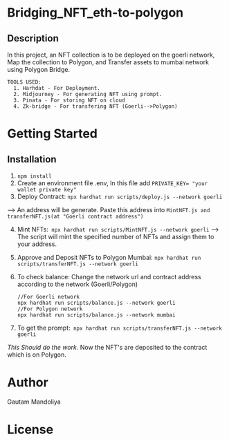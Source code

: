 # Bridging_NFT_eth-to-polygon
## Description
In this project, an NFT collection is to be deployed on the goerli network, Map the collection to Polygon, and Transfer assets to mumbai network using Polygon Bridge.
```
TOOLS USED:
  1. Harhdat - For Deployment.
  2. Midjourney - For generating NFT using prompt.
  3. Pinata - For storing NFT on cloud
  4. Zk-bridge - For transfering NFT (Goerli-->Polygon)
```
# Getting Started
  ## Installation 
  
  1. `npm install`
  2. Create an environment file .env, In this file add `PRIVATE_KEY= "your wallet private key"`
  3. Deploy Contract: `npx hardhat run scripts/deploy.js --network goerli`
     
 -->  An address will be generate. Paste this address into `MintNFT.js and transferNFT.js(at "Goerli contract address")`
 
  4. Mint NFTs:` npx hardhat run scripts/MintNFT.js --network goerli`
  --> The script will mint the specified number of NFTs and assign them to your address.
     
  5. Approve and Deposit NFTs to Polygon Mumbai: `npx hardhat run scripts/transferNFT.js --network goerli`
  6. To check balance: Change the network url and contract address according to the network (Goerli/Polygon)
     ```
     //For Goerli network
     npx hardhat run scripts/balance.js --network goerli
     //For Polygon network
     npx hardhat run scripts/balance.js --network mumbai

     ```
  7. To get the prompt:` npx hardhat run scripts/transferNFT.js --network goerli`

*This Should do the work*. Now the NFT's are deposited to the contract which is on Polygon.
# Author
Gautam Mandoliya
# License
  
